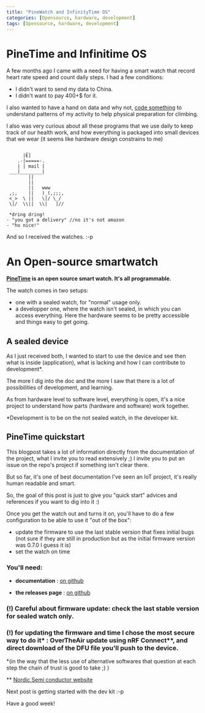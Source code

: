 ```yaml
---
title: "PineWatch and InfinityTime OS"
categories: [Opensource, hardware, development]
tags: [Opensource, hardware, development]
---
```


# PineTime and Infinitime OS

  A few months ago I came with a need for having a smart watch that record heart rate speed and count daily steps. I had a few conditions:
  - I didn't want to send my data to China.
  - I didn't want to pay 400+$ for it.
  
I also wanted to have a hand on data and why not, [code something](https://www.mit.edu/~amidi/teaching/data-science-tools/study-guide/data-visualization-with-r/) to understand patterns of my activity to help physical preparation for climbing. 

  I also was very curious about all these programs that we use daily to keep track of our health work, and how everything is packaged into small devices that we wear (it seems like hardware design constrains to me)

           _
          |E]
        .-|=====-.
        | | mail |
     ___|________|
            ||
            ||
            ||   www
     ,;,    ||   )_(,;;;,
     <_>  \ ||   \|/ \_/
     \|/  \\||  \\|   |//

~~~
 *dring dring!
- "you got a delivery" //no it's not amazon
- "ho nice!"
~~~
 And so I received the watches. :-p


# An Open-source smartwatch

**[PineTime](https://www.pine64.org/pinetime/) is an open source smart watch. It's all programmable.**

The watch comes in two setups:
- one with a sealed watch, for "normal" usage only.
- a developper one, where the watch isn't sealed, in which you can access everything. Here the hardware seems to be pretty accessible and things easy to get going.

## A sealed device

As I just received both, I wanted to start to use the device and see then what is inside (application), what is lacking and how I can contribute to development*.

The more I dig into the doc and the more I saw that there is a lot of possibilities of development, and learning.

As from hardware level to software level, everything is open, it's a nice project to understand how parts (hardware and software) work together.

*Development is to be on the not sealed watch, in the developer kit.

## PineTime quickstart

This blogpost takes a lot of information directly from the documentation of the project, what I invite you to read extensively ;) I invite you to put an issue on the repo's project if something isn't clear there.

But so far, it's one of best documentation I've seen an IoT project, it's really human readable and smart.

So, the goal of this post is just to give you "quick start" advices and references if you want to dig into it :)


Once you get the watch out and turns it on, you'll have to do a few configuration to be able to use it "out of the box":

- update the firmware to use the last stable version that fixes initial bugs (not sure if they are still in production but as the initial firmware version was 0.7.0 I guess it is)
- set the watch on time

### You'll need:
- **documentation** : 
[on github](https://github.com/JF002/Pinetime/blob/develop/doc/gettingStarted/gettingStarted.md)

- **the releases page** : 
[on github](https://github.com/JF002/Pinetime/releases)

### (!) Careful about firmware update: check the last stable version for sealed watch only.

### (!) for updating the firmware and time I chose the most secure way to do it* : OverTheAir update using nRF Connect**, and direct download of the DFU file you'll push to the device.

*(in the way that the less use of alternative softwares that question at each step the chain of trust is good to take ;) )

** [Nordic Semi conductor website](https://www.nordicsemi.com/Software-and-tools/Development-Tools/nRF-Connect-for-mobile)


Next post is getting started with the dev kit :-p

Have a good week!
